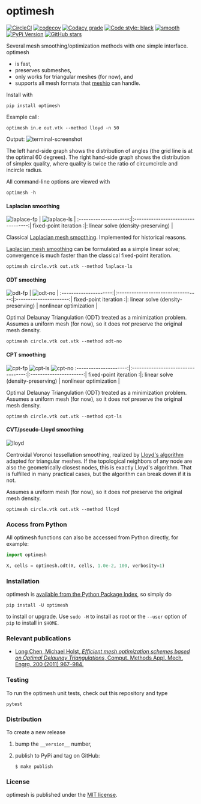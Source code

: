 # optimesh

[![CircleCI](https://img.shields.io/circleci/project/github/nschloe/optimesh/master.svg)](https://circleci.com/gh/nschloe/optimesh)
[![codecov](https://img.shields.io/codecov/c/github/nschloe/optimesh.svg)](https://codecov.io/gh/nschloe/optimesh)
[![Codacy grade](https://img.shields.io/codacy/grade/97175bbf62854fcfbfc1f5812ce840f7.svg)](https://app.codacy.com/app/nschloe/optimesh/dashboard)
[![Code style: black](https://img.shields.io/badge/code%20style-black-000000.svg)](https://github.com/ambv/black)
[![smooth](https://img.shields.io/badge/smooth-operator-8209ba.svg)](https://youtu.be/4TYv2PhG89A)
[![PyPi Version](https://img.shields.io/pypi/v/optimesh.svg)](https://pypi.org/project/optimesh)
[![GitHub stars](https://img.shields.io/github/stars/nschloe/optimesh.svg?logo=github&label=Stars)](https://github.com/nschloe/optimesh)

Several mesh smoothing/optimization methods with one simple interface. optimesh

 * is fast,
 * preserves submeshes,
 * only works for triangular meshes (for now), and
 * supports all mesh formats that [meshio](https://github.com/nschloe/meshio) can
   handle.

Install with
```
pip install optimesh
```
Example call:
```
optimesh in.e out.vtk --method lloyd -n 50
```
Output:
![terminal-screenshot](https://nschloe.github.io/optimesh/term-screenshot.png)

The left hand-side graph shows the distribution of angles (the grid line is at the
optimal 60 degrees). The right hand-side graph shows the distribution of simplex
quality, where quality is twice the ratio of circumcircle and incircle radius.

All command-line options are viewed with
```
optimesh -h
```

#### Laplacian smoothing

![laplace-fp](https://nschloe.github.io/optimesh/laplace-fp.png) |
![laplace-ls](https://nschloe.github.io/optimesh/laplace-ls.png) |
:---------------------:|:----------------------------------:|
fixed-point iteration :|: linear solve (density-preserving) |

Classical [Laplacian mesh smoothing](https://en.wikipedia.org/wiki/Laplacian_smoothing).
Implemented for historical reasons.

[Laplacian mesh smoothing](https://en.wikipedia.org/wiki/Laplacian_smoothing) can be
formulated as a simple linear solve; convergence is much faster than the classical
fixed-point iteration.
```
optimesh circle.vtk out.vtk --method laplace-ls
```

#### ODT smoothing

![odt-fp](https://nschloe.github.io/optimesh/odt-fp.png) |
![odt-no](https://nschloe.github.io/optimesh/odt-no.png) |
:---------------------:|:----------------------------------:|:----------------------:|
fixed-point iteration :|: linear solve (density-preserving) | nonlinear optimization |

Optimal Delaunay Triangulation (ODT) treated as a minimization problem.
Assumes a uniform mesh (for now), so it does _not_ preserve the original mesh density.

```
optimesh circle.vtk out.vtk --method odt-no
```

#### CPT smoothing

![cpt-fp](https://nschloe.github.io/optimesh/cpt-fp.png)
![cpt-ls](https://nschloe.github.io/optimesh/cpt-ls.png)
![cpt-no](https://nschloe.github.io/optimesh/cpt-no.png)
:---------------------:|:----------------------------------:|:----------------------:|
fixed-point iteration :|: linear solve (density-preserving) | nonlinear optimization |

Optimal Delaunay Triangulation (ODT) treated as a minimization problem.
Assumes a uniform mesh (for now), so it does _not_ preserve the original mesh density.

```
optimesh circle.vtk out.vtk --method cpt-ls
```

#### CVT/pseudo-Lloyd smoothing
![lloyd](https://nschloe.github.io/optimesh/lloyd.png)

Centroidal Voronoi tessellation smoothing, realized by [Lloyd's
algorithm](https://en.wikipedia.org/wiki/Lloyd%27s_algorithm) adapted for triangular
meshes. If the topological neighbors of any node are also the geometrically closest
nodes, this is exactly Lloyd's algorithm. That is fulfilled in many practical cases, but
the algorithm can break down if it is not.

Assumes a uniform mesh (for now), so it does _not_ preserve the original mesh density.
```
optimesh circle.vtk out.vtk --method lloyd
```

### Access from Python

All optimesh functions can also be accessed from Python directly, for example:
```python
import optimesh

X, cells = optimesh.odt(X, cells, 1.0e-2, 100, verbosity=1)
```

### Installation

optimesh is [available from the Python Package
Index](https://pypi.org/project/optimesh/), so simply do
```
pip install -U optimesh
```
to install or upgrade. Use `sudo -H` to install as root or the `--user` option
of `pip` to install in `$HOME`.

### Relevant publications

 * [Long Chen, Michael Holst, _Efficient mesh optimization schemes based on Optimal Delaunay Triangulations_,
   Comput. Methods Appl. Mech. Engrg. 200 (2011) 967–984.](https://doi.org/10.1016/j.cma.2010.11.007)


### Testing

To run the optimesh unit tests, check out this repository and type
```
pytest
```

### Distribution
To create a new release

1. bump the `__version__` number,

2. publish to PyPi and tag on GitHub:
    ```
    $ make publish
    ```

### License

optimesh is published under the [MIT license](https://en.wikipedia.org/wiki/MIT_License).
